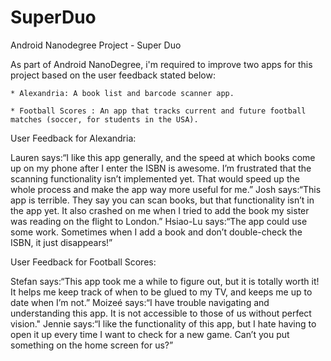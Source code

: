 # SuperDuo
Android Nanodegree Project - Super Duo


As part of Android NanoDegree, i'm required to improve two apps for this project based on the user feedback stated below:

	* Alexandria: A book list and barcode scanner app.

	* Football Scores : An app that tracks current and future football matches (soccer, for students in the USA).


User Feedback for Alexandria:

Lauren says:“I like this app generally, and the speed at which books come up on my phone after I enter the ISBN is awesome. I’m frustrated that the scanning functionality isn’t implemented yet. That would speed up the whole process and make the app way more useful for me.”
Josh says:“This app is terrible. They say you can scan books, but that functionality isn’t in the app yet. It also crashed on me when I tried to add the book my sister was reading on the flight to London.”
Hsiao-Lu says:“The app could use some work. Sometimes when I add a book and don’t double-check the ISBN, it just disappears!”

User Feedback for Football Scores:

Stefan says:“This app took me a while to figure out, but it is totally worth it! It helps me keep track of when to be glued to my TV, and keeps me up to date when I’m not.”
Moizeé says:“I have trouble navigating and understanding this app. It is not accessible to those of us without perfect vision."
Jennie says:“I like the functionality of this app, but I hate having to open it up every time I want to check for a new game. Can’t you put something on the home screen for us?”
